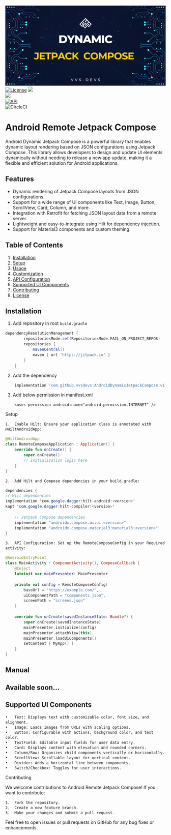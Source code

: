 ![](https://github.com/vvsdevs/AndroidDynamicJetpackCompose/blob/main/remote-compose/src/main/assets/dynamic.png)
[![License](https://img.shields.io/badge/License-Apache%202.0-blue.svg)](https://opensource.org/licenses/Apache-2.0) 
![](https://img.shields.io/badge/Jetpack%20Compose-1.0.1-brightgreen)  
[![](https://jitpack.io/v/vvsdevs/AndroidDynamicJetpackCompose.svg)](https://jitpack.io/#vvsdevs/AndroidDynamicJetpackCompose)  
[![API](https://img.shields.io/badge/API-19%2B-orange.svg?style=flat)](https://android-arsenal.com/api?level=19)   
![CircleCI](https://circleci.com/gh/CymChad/BaseRecyclerViewAdapterHelper/tree/master.svg?style=svg)

# Android Remote Jetpack Compose

Android Dynamic Jetpack Compose is a powerful library that enables dynamic layout rendering based on JSON configurations using Jetpack Compose. This library allows developers to design and update UI elements dynamically without needing to release a new app update, making it a flexible and efficient solution for Android applications.

## Features
- Dynamic rendering of Jetpack Compose layouts from JSON configurations.
- Support for a wide range of UI components like Text, Image, Button, ScrollView, Card, Column, and more.
- Integration with Retrofit for fetching JSON layout data from a remote server.
- Lightweight and easy-to-integrate using Hilt for dependency injection.
- Support for Material3 components and custom theming.

## Table of Contents
1. [Installation](#installation)
2. [Setup](#setup)
3. [Usage](#usage)
4. [Customization](#customization)
5. [API Configuration](#api-configuration)
6. [Supported UI Components](#supported-ui-components)
7. [Contributing](#contributing)
8. [License](#license)

## Installation

1. Add repository in root ```build.gradle```

```gradle
dependencyResolutionManagement {
		repositoriesMode.set(RepositoriesMode.FAIL_ON_PROJECT_REPOS)
		repositories {
			mavenCentral()
			maven { url 'https://jitpack.io' }
		}
	}
```

2. Add the dependency

```gradle
    implementation 'com.github.vvsdevs:AndroidDynamicJetpackCompose:v1.0.0'
```

3. Add below permission in manifest.xml
````
    <uses-permission android:name="android.permission.INTERNET" /> 
````

Setup

	1.	Enable Hilt: Ensure your application class is annotated with @HiltAndroidApp:

````kotlin
@HiltAndroidApp
class RemoteComposeApplication : Application() {
    override fun onCreate() {
        super.onCreate()
        // Initialization logic here
    }
}
````
    2.	Add Hilt and Compose dependencies in your build.gradle:
        
````java
dependencies {
// Hilt dependencies
implementation 'com.google.dagger:hilt-android:<version>'
kapt 'com.google.dagger:hilt-compiler:<version>'

    // Jetpack Compose dependencies
    implementation "androidx.compose.ui:ui:<version>"
    implementation "androidx.compose.material3:material3:<version>"
}
````
	3.	API Configuration: Set up the RemoteComposeConfig in your Required activity:
````kotlin
@AndroidEntryPoint
class MainActivity : ComponentActivity(), ComposeCallback {
    @Inject
    lateinit var mainPresenter: MainPresenter

    private val config = RemoteComposeConfig(
        baseUrl = "https://example.com/",
        uiComponentPath = "components.json",
        screenPath = "screens.json"
    )

    override fun onCreate(savedInstanceState: Bundle?) {
        super.onCreate(savedInstanceState)
        mainPresenter.initialize(config)
        mainPresenter.attachView(this)
        mainPresenter.loadUiComponents()
        setContent { MyApp() }
    }
}
````

## Manual

## Available soon...

## Supported UI Components

	•	Text: Displays text with customizable color, font size, and alignment.
	•	Image: Loads images from URLs with scaling options.
	•	Button: Configurable with actions, background color, and text color.
	•	TextField: Editable input fields for user data entry.
	•	Card: Displays content with elevation and rounded corners.
	•	Column/Row: Organizes child components vertically or horizontally.
	•	ScrollView: Scrollable layout for vertical content.
	•	Divider: Adds a horizontal line between components.
	•	Switch/Checkbox: Toggles for user interactions.

Contributing

We welcome contributions to Android Remote Jetpack Compose! If you want to contribute:

	1.	Fork the repository.
	2.	Create a new feature branch.
	3.	Make your changes and submit a pull request.

Feel free to open issues or pull requests on GitHub for any bug fixes or enhancements.

